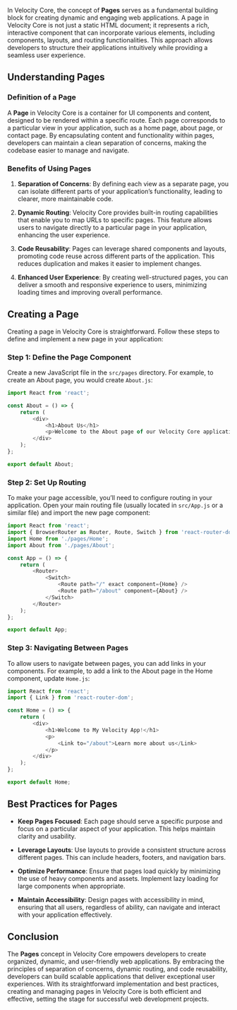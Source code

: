 In Velocity Core, the concept of **Pages** serves as a fundamental building block for creating dynamic and engaging web applications. A page in Velocity Core is not just a static HTML document; it represents a rich, interactive component that can incorporate various elements, including components, layouts, and routing functionalities. This approach allows developers to structure their applications intuitively while providing a seamless user experience.

## Understanding Pages

### Definition of a Page

A **Page** in Velocity Core is a container for UI components and content, designed to be rendered within a specific route. Each page corresponds to a particular view in your application, such as a home page, about page, or contact page. By encapsulating content and functionality within pages, developers can maintain a clean separation of concerns, making the codebase easier to manage and navigate.

### Benefits of Using Pages

1. **Separation of Concerns**: By defining each view as a separate page, you can isolate different parts of your application’s functionality, leading to clearer, more maintainable code.

2. **Dynamic Routing**: Velocity Core provides built-in routing capabilities that enable you to map URLs to specific pages. This feature allows users to navigate directly to a particular page in your application, enhancing the user experience.

3. **Code Reusability**: Pages can leverage shared components and layouts, promoting code reuse across different parts of the application. This reduces duplication and makes it easier to implement changes.

4. **Enhanced User Experience**: By creating well-structured pages, you can deliver a smooth and responsive experience to users, minimizing loading times and improving overall performance.

## Creating a Page

Creating a page in Velocity Core is straightforward. Follow these steps to define and implement a new page in your application:

### Step 1: Define the Page Component

Create a new JavaScript file in the `src/pages` directory. For example, to create an About page, you would create `About.js`:

```javascript
import React from 'react';

const About = () => {
    return (
        <div>
            <h1>About Us</h1>
            <p>Welcome to the About page of our Velocity Core application.</p>
        </div>
    );
};

export default About;
```

### Step 2: Set Up Routing

To make your page accessible, you’ll need to configure routing in your application. Open your main routing file (usually located in `src/App.js` or a similar file) and import the new page component:

```javascript
import React from 'react';
import { BrowserRouter as Router, Route, Switch } from 'react-router-dom';
import Home from './pages/Home';
import About from './pages/About';

const App = () => {
    return (
        <Router>
            <Switch>
                <Route path="/" exact component={Home} />
                <Route path="/about" component={About} />
            </Switch>
        </Router>
    );
};

export default App;
```

### Step 3: Navigating Between Pages

To allow users to navigate between pages, you can add links in your components. For example, to add a link to the About page in the Home component, update `Home.js`:

```javascript
import React from 'react';
import { Link } from 'react-router-dom';

const Home = () => {
    return (
        <div>
            <h1>Welcome to My Velocity App!</h1>
            <p>
                <Link to="/about">Learn more about us</Link>
            </p>
        </div>
    );
};

export default Home;
```

## Best Practices for Pages

- **Keep Pages Focused**: Each page should serve a specific purpose and focus on a particular aspect of your application. This helps maintain clarity and usability.

- **Leverage Layouts**: Use layouts to provide a consistent structure across different pages. This can include headers, footers, and navigation bars.

- **Optimize Performance**: Ensure that pages load quickly by minimizing the use of heavy components and assets. Implement lazy loading for large components when appropriate.

- **Maintain Accessibility**: Design pages with accessibility in mind, ensuring that all users, regardless of ability, can navigate and interact with your application effectively.

## Conclusion

The **Pages** concept in Velocity Core empowers developers to create organized, dynamic, and user-friendly web applications. By embracing the principles of separation of concerns, dynamic routing, and code reusability, developers can build scalable applications that deliver exceptional user experiences. With its straightforward implementation and best practices, creating and managing pages in Velocity Core is both efficient and effective, setting the stage for successful web development projects.